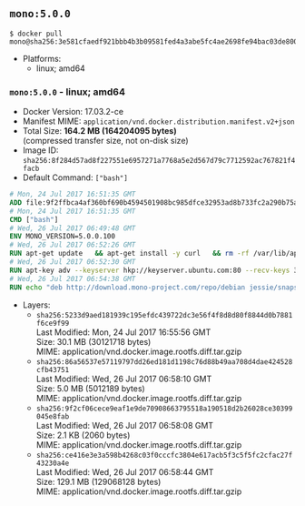 ## `mono:5.0.0`

```console
$ docker pull mono@sha256:3e581cfaedf921bbb4b3b09581fed4a3abe5fc4ae2698fe94bac03de800f68ca
```

-	Platforms:
	-	linux; amd64

### `mono:5.0.0` - linux; amd64

-	Docker Version: 17.03.2-ce
-	Manifest MIME: `application/vnd.docker.distribution.manifest.v2+json`
-	Total Size: **164.2 MB (164204095 bytes)**  
	(compressed transfer size, not on-disk size)
-	Image ID: `sha256:8f284d57ad8f227551e6957271a7768a5e2d567d79c7712592ac767821f4facb`
-	Default Command: `["bash"]`

```dockerfile
# Mon, 24 Jul 2017 16:51:35 GMT
ADD file:9f2ffbca4af360bf690b4594501908bc985dfce32953ad8b733fc2a290b75a80 in / 
# Mon, 24 Jul 2017 16:51:35 GMT
CMD ["bash"]
# Wed, 26 Jul 2017 06:49:48 GMT
ENV MONO_VERSION=5.0.0.100
# Wed, 26 Jul 2017 06:52:26 GMT
RUN apt-get update   && apt-get install -y curl   && rm -rf /var/lib/apt/lists/*
# Wed, 26 Jul 2017 06:52:30 GMT
RUN apt-key adv --keyserver hkp://keyserver.ubuntu.com:80 --recv-keys 3FA7E0328081BFF6A14DA29AA6A19B38D3D831EF
# Wed, 26 Jul 2017 06:54:38 GMT
RUN echo "deb http://download.mono-project.com/repo/debian jessie/snapshots/$MONO_VERSION main" > /etc/apt/sources.list.d/mono-official.list   && apt-get update   && apt-get install -y binutils mono-devel ca-certificates-mono fsharp mono-vbnc nuget referenceassemblies-pcl   && rm -rf /var/lib/apt/lists/* /tmp/*
```

-	Layers:
	-	`sha256:5233d9aed181939c195efdc439722dc3e56f4f8d8d80f8844d0b7881f6ce9f99`  
		Last Modified: Mon, 24 Jul 2017 16:55:56 GMT  
		Size: 30.1 MB (30121718 bytes)  
		MIME: application/vnd.docker.image.rootfs.diff.tar.gzip
	-	`sha256:86a56537e57119797dd26ed181d1198c76d88b49aa708d4dae424528cfb43751`  
		Last Modified: Wed, 26 Jul 2017 06:58:10 GMT  
		Size: 5.0 MB (5012189 bytes)  
		MIME: application/vnd.docker.image.rootfs.diff.tar.gzip
	-	`sha256:9f2cf06cece9eaf1e9de70908663795518a190518d2b26028ce30399045e8fab`  
		Last Modified: Wed, 26 Jul 2017 06:58:08 GMT  
		Size: 2.1 KB (2060 bytes)  
		MIME: application/vnd.docker.image.rootfs.diff.tar.gzip
	-	`sha256:ce416e3e3a598b4268c03f0cccfc3804e617acb5f3c5f5fc2cfac27f43230a4e`  
		Last Modified: Wed, 26 Jul 2017 06:58:44 GMT  
		Size: 129.1 MB (129068128 bytes)  
		MIME: application/vnd.docker.image.rootfs.diff.tar.gzip
